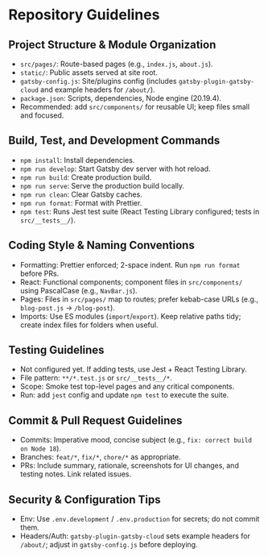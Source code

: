 # Repository Guidelines

## Project Structure & Module Organization
- `src/pages/`: Route-based pages (e.g., `index.js`, `about.js`).
- `static/`: Public assets served at site root.
- `gatsby-config.js`: Site/plugins config (includes `gatsby-plugin-gatsby-cloud` and example headers for `/about/`).
- `package.json`: Scripts, dependencies, Node engine (20.19.4).
- Recommended: add `src/components/` for reusable UI; keep files small and focused.

## Build, Test, and Development Commands
- `npm install`: Install dependencies.
- `npm run develop`: Start Gatsby dev server with hot reload.
- `npm run build`: Create production build.
- `npm run serve`: Serve the production build locally.
- `npm run clean`: Clear Gatsby caches.
- `npm run format`: Format with Prettier.
- `npm test`: Runs Jest test suite (React Testing Library configured; tests in `src/__tests__/`).

## Coding Style & Naming Conventions
- Formatting: Prettier enforced; 2-space indent. Run `npm run format` before PRs.
- React: Functional components; component files in `src/components/` using PascalCase (e.g., `NavBar.js`).
- Pages: Files in `src/pages/` map to routes; prefer kebab-case URLs (e.g., `blog-post.js` → `/blog-post`).
- Imports: Use ES modules (`import`/`export`). Keep relative paths tidy; create index files for folders when useful.

## Testing Guidelines
- Not configured yet. If adding tests, use Jest + React Testing Library.
- File pattern: `**/*.test.js` or `src/__tests__/*`.
- Scope: Smoke test top-level pages and any critical components.
- Run: add `jest` config and update `npm test` to execute the suite.

## Commit & Pull Request Guidelines
- Commits: Imperative mood, concise subject (e.g., `fix: correct build on Node 18`).
- Branches: `feat/*`, `fix/*`, `chore/*` as appropriate.
- PRs: Include summary, rationale, screenshots for UI changes, and testing notes. Link related issues.

## Security & Configuration Tips
- Env: Use `.env.development` / `.env.production` for secrets; do not commit them.
- Headers/Auth: `gatsby-plugin-gatsby-cloud` sets example headers for `/about/`; adjust in `gatsby-config.js` before deploying.
